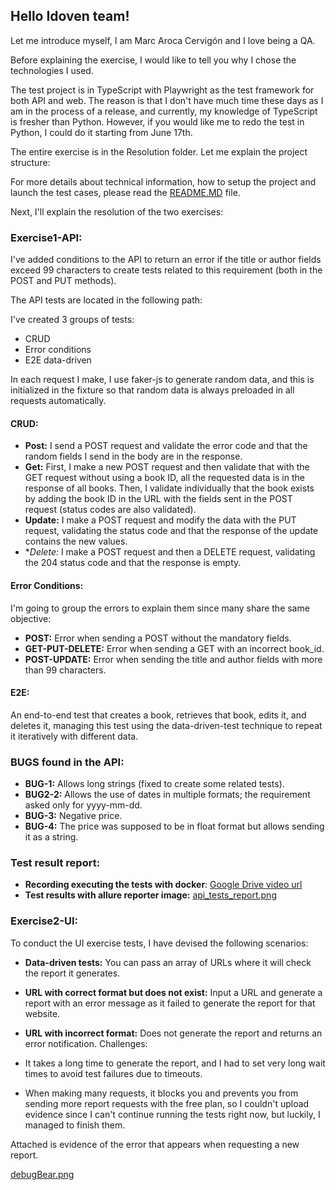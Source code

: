 ## Hello Idoven team!

Let me introduce myself, I am Marc Aroca Cervigón and I love being a QA.

Before explaining the exercise, I would like to tell you why I chose the technologies I used.

The test project is in TypeScript with Playwright as the test framework for both API and web. The reason is that I don't have much time these days as I am in the process of a release, and currently, my knowledge of TypeScript is fresher than Python. However, if you would like me to redo the test in Python, I could do it starting from June 17th.

The entire exercise is in the Resolution folder. Let me explain the project structure:

For more details about technical information, how to setup the project and launch the test cases, please read the [README.MD](README.md) file.

Next, I'll explain the resolution of the two exercises:

### Exercise1-API:
I've added conditions to the API to return an error if the title or author fields exceed 99 characters to create tests related to this requirement (both in the POST and PUT methods).

The API tests are located in the following path:

I've created 3 groups of tests:

- CRUD
- Error conditions
- E2E data-driven

In each request I make, I use faker-js to generate random data, and this is initialized in the fixture so that random data is always preloaded in all requests automatically.

#### CRUD:

- **Post:** I send a POST request and validate the error code and that the random fields I send in the body are in the response.
- **Get:** First, I make a new POST request and then validate that with the GET request without using a book ID, all the requested data is in the response of all books. Then, I validate individually that the book exists by adding the book ID in the URL with the fields sent in the POST request (status codes are also validated).
- **Update:** I make a POST request and modify the data with the PUT request, validating the status code and that the response of the update contains the new values.
- **Delete:* I make a POST request and then a DELETE request, validating the 204 status code and that the response is empty.

#### Error Conditions:

I'm going to group the errors to explain them since many share the same objective:

- **POST:** Error when sending a POST without the mandatory fields.
- **GET-PUT-DELETE:** Error when sending a GET with an incorrect book_id.
- **POST-UPDATE:** Error when sending the title and author fields with more than 99 characters.


#### E2E:

An end-to-end test that creates a book, retrieves that book, edits it, and deletes it, managing this test using the data-driven-test technique to repeat it iteratively with different data.

### BUGS found in the API:

- **BUG-1:** Allows long strings (fixed to create some related tests).
- **BUG2-2:** Allows the use of dates in multiple formats; the requirement asked only for yyyy-mm-dd.
- **BUG-3:** Negative price.
- **BUG-4:** The price was supposed to be in float format but allows sending it as a string.

### Test result report:

- **Recording executing the tests with docker**: [Google Drive video url](https://drive.google.com/file/d/1ihHF9BdirivWyjJi2lm30zGzoYegA6SP/view?usp=sharing)
- **Test results with allure reporter image:** [api_tests_report.png](evidences%2Fapi_tests_report.png)

### Exercise2-UI:

To conduct the UI exercise tests, I have devised the following scenarios:

- **Data-driven tests:** You can pass an array of URLs where it will check the report it generates.
- **URL with correct format but does not exist:** Input a URL and generate a report with an error message as it failed to generate the report for that website.
- **URL with incorrect format:** Does not generate the report and returns an error notification.
Challenges:

- It takes a long time to generate the report, and I had to set very long wait times to avoid test failures due to timeouts.
- When making many requests, it blocks you and prevents you from sending more report requests with the free plan, so I couldn't upload evidence since I can't continue running the tests right now, but luckily, I managed to finish them.

Attached is evidence of the error that appears when requesting a new report.

[debugBear.png](evidences%2FdebugBear.png)